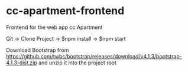 # cc-apartment-frontend
Frontend for the web app cc:Apartment

Git -> Clone Project -> $npm install -> $npm start

Download Bootstrap from https://github.com/twbs/bootstrap/releases/download/v4.1.3/bootstrap-4.1.3-dist.zip and unzip it into the project root
